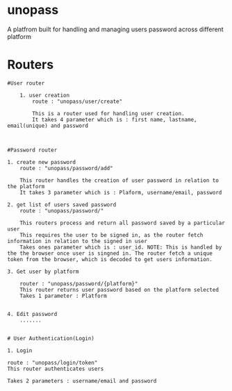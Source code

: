 # unopass

A platfrom built for handling and managing users password across different platform

# Routers

    #User router

        1. user creation
            route : "unopass/user/create"

            This is a router used for handling user creation.
            It takes 4 parameter which is : first name, lastname, email(unique) and password



    #Password router

    1. create new password
        route : "unopass/password/add"

        This router handles the creation of user password in relation to the platform
        It takes 3 parameter which is : Plaform, username/email, password

    2. get list of users saved password
        route : "unopass/password/"

        This routers process and return all password saved by a particular user
        This requires the user to be signed in, as the router fetch information in relation to the signed in user
        Takes ones parameter which is : user_id. NOTE: This is handled by the the browser once user is singned in. The router fetch a unique token from the browser, which is decoded to get users information.

    3. Get user by platform

        router : "unopass/password/{platform}"
        This router returns user password based on the platform selected
        Takes 1 parameter : Platform


    4. Edit password
        .......


    # User Authentication(Login)

    1. Login

    route : "unopass/login/token"
    This router authenticates users

    Takes 2 parameters : username/email and password
